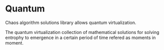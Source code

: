 # Quantum
Chaos algorithm solutions library allows quantum virtualization.

The quantum virtualization collection of mathematical solutions for solving entrophy to emergence in a certain period of time refered as moments in moment.
